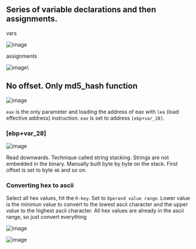 ## Series of variable declarations and then assignments. 

vars

![image](https://user-images.githubusercontent.com/88914262/129650761-265ec8f0-4d72-4a14-b3d1-d356a4ac8716.png)

assignments

![image](https://user-images.githubusercontent.com/88914262/129649687-4fa8b31e-f16c-4631-a19a-62565244e45c.png)\

## No offset. Only md5_hash function

![image](https://user-images.githubusercontent.com/88914262/129649434-18af976d-f62e-46b1-a062-efe17b4b1ff3.png)

`eax` is the only parameter and loading the address of eax with `lea` (load effective address) instruction.  `eax` is set to address `[ebp+var_28]`.

### [ebp+var_28]

![image](https://user-images.githubusercontent.com/88914262/129650873-81ae9e14-c355-40a3-8b4d-b7b12540d671.png)


Read downwards. Technique called string stacking.  Strings are not embedded in the binary. Manually built byte by byte on the stack. First offset is set to byte `46` and so on.

### Converting hex to ascii

Select all hex values, hit the `R-key`. Set to `Operand value range`. Lower value is the minimun value to convert to the lowest ascii character and the upper value to the highest ascii character.  All hex values are already in the ascii range, so just convert everything

![image](https://user-images.githubusercontent.com/88914262/129650570-ecefe8bf-0173-410d-b23d-81c389f5da63.png)

![image](https://user-images.githubusercontent.com/88914262/129650596-7c598ec3-4b7d-4f1e-b5e6-7c89e6d84d72.png)






